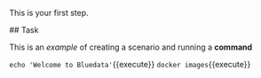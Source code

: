 This is your first step.

## Task

This is an _example_ of creating a scenario and running a **command**

`echo 'Welcome to Bluedata'`{{execute}}
`docker images`{{execute}}

